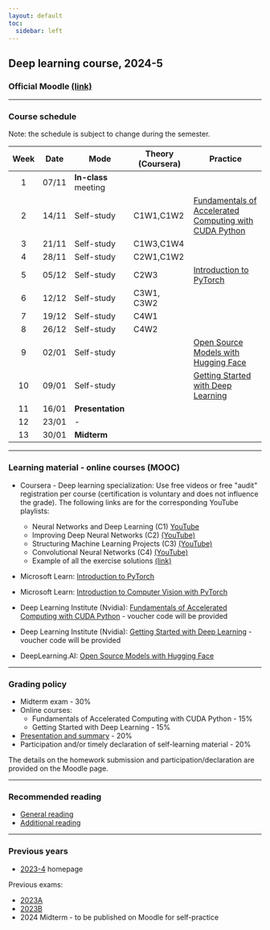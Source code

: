 ```yaml
---
layout: default
toc:
  sidebar: left
---
```

## Deep learning course, 2024-5

### Official Moodle [(link)](https://moodle.sce.ac.il/course/view.php?id=30423)

---

### Course schedule
Note: the schedule is subject to change during the semester.

| Week | Date  | Mode                 | Theory (Coursera) | Practice                                                                                                       |
|:---:|:-----:|----------------------| ----------------- | --------------- |
|  1   | 07/11 | **In-class** meeting |                   |     |
|  2   | 14/11 | Self-study           | C1W1,C1W2         | [Fundamentals of Accelerated Computing with CUDA Python](https://learn.nvidia.com/courses/course-detail?course_id=course-v1:DLI+S-AC-10+V1) |
|  3   | 21/11 | Self-study           | C1W3,C1W4         |    |
|  4   | 28/11 | Self-study           | C2W1,C1W2         |       |
|  5   | 05/12 | Self-study           | C2W3              | [Introduction to PyTorch](https://learn.microsoft.com/en-us/training/modules/intro-machine-learning-pytorch/)  |
|  6   | 12/12 | Self-study           | C3W1, C3W2        |     |
|  7   | 19/12 | Self-study           | C4W1              |    |
|  8   | 26/12 | Self-study           | C4W2              |   |
|  9   | 02/01 | Self-study           |                   | [Open Source Models with Hugging Face](https://www.deeplearning.ai/short-courses/open-source-models-hugging-face/) |
|  10  | 09/01 | Self-study           |                   | [Getting Started with Deep Learning](https://learn.nvidia.com/courses/course-detail?course_id=course-v1:DLI+S-FX-01+V1) |
|  11  | 16/01 | **Presentation**     |                   |  |
|  12  | 23/01 | -                    |                   |     |
|  13  | 30/01 | **Midterm**          |                   |   |

---

### Learning material - online courses (MOOC)

* Coursera - Deep learning specialization: Use free videos or free "audit" registration per course (certification is voluntary and does not influence the grade). The following links are for the corresponding YouTube playlists:
  - Neural Networks and Deep Learning (C1) [YouTube](https://www.youtube.com/playlist?list=PLkDaE6sCZn6Ec-XTbcX1uRg2_u4xOEky0)
  - Improving Deep Neural Networks (C2) [(YouTube)](https://www.youtube.com/playlist?list=PLkDaE6sCZn6Hn0vK8co82zjQtt3T2Nkqc)
  - Structuring Machine Learning Projects (C3) [(YouTube)](https://www.youtube.com/playlist?list=PLkDaE6sCZn6E7jZ9sN_xHwSHOdjUxUW_b)
  - Convolutional Neural Networks (C4) [(YouTube)](https://www.youtube.com/playlist?list=PLkDaE6sCZn6Gl29AoE31iwdVwSG-KnDzF)
  - Example of all the exercise solutions [(link)](https://github.com/amanchadha/coursera-deep-learning-specialization)

* Microsoft Learn: [Introduction to PyTorch](https://learn.microsoft.com/en-us/training/modules/intro-machine-learning-pytorch/)
* Microsoft Learn: [Introduction to Computer Vision with PyTorch](https://learn.microsoft.com/en-us/training/modules/intro-computer-vision-pytorch/)
* Deep Learning Institute (Nvidia): [Fundamentals of Accelerated Computing with CUDA Python](https://learn.nvidia.com/courses/course-detail?course_id=course-v1:DLI+S-AC-10+V1) - voucher code will be provided
* Deep Learning Institute (Nvidia): [Getting Started with Deep Learning](https://learn.nvidia.com/courses/course-detail?course_id=course-v1:DLI+S-FX-01+V1) - voucher code will be provided
* DeepLearning.AI: [Open Source Models with Hugging Face](https://www.deeplearning.ai/short-courses/open-source-models-hugging-face/)

---

### Grading policy
* Midterm exam - 30%
* Online courses:
  * Fundamentals of Accelerated Computing with CUDA Python - 15%
  * Getting Started with Deep Learning - 15%
* [Presentation and summary](/suppl/dl/2025/summary) - 20%
* Participation and/or timely declaration of self-learning material - 20%

The details on the homework submission and participation/declaration are provided on the Moodle page.

---

### Recommended reading
* [General reading](/suppl/dl/2025/reading2025)
* [Additional reading](/suppl/dl/2025/suppl_links)

---

### Previous years

* [2023-4](/suppl/dl/2024/dl2024) homepage

Previous exams:
* [2023A](/suppl/dl/exams/DL%20Exam2023A_sol.pdf)
* [2023B](/suppl/dl/exams/DL%20Exam2023B_sol.pdf)
* 2024 Midterm - to be published on Moodle for self-practice
